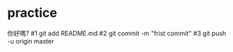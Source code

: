 # practice

你好嗎?
#1
git add README.md
#2
git commit -m "frist commit"
#3
git push -u origin master 
